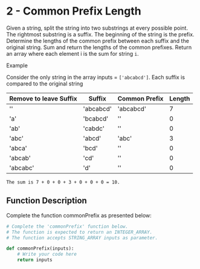 # 2 - Common Prefix Length

Given a string, split the string into two substrings at every possible point. The rightmost substring is a suffix. The beginning of the string is the prefix. Determine the lengths of the common prefix between each suffix and the original string. Sum and return the lengths of the common prefixes. Return an array where each element i is the sum for string `i`.

Example

Consider the only string in the array inputs = `['abcabcd']`. Each suffix is compared to the original string

| Remove to leave Suffix | Suffix    | Common Prefix | Length |
|------------------------|-----------|---------------|--------|
| ''                     | 'abcabcd' | 'abcabcd'     | 7      |
| 'a'                    | 'bcabcd'  | ''            | 0      |
| 'ab'                   | 'cabdc'   | ''            | 0      |
| 'abc'                  | 'abcd'    | 'abc'         | 3      |
| 'abca'                 | 'bcd'     | ''            | 0      |
| 'abcab'                | 'cd'      | ''            | 0      |
| 'abcabc'               | 'd'       | ''            | 0      |


```
The sum is 7 + 0 + 0 + 3 + 0 + 0 + 0 = 10.
```

## Function Description
Complete the function commonPrefix as presented below:

```python
# Complete the 'commonPrefix' function below.
# The function is expected to return an INTEGER_ARRAY.
# The function accepts STRING_ARRAY inputs as parameter.

def	commonPrefix(inputs):
    # Write your code here
    return inputs

```


